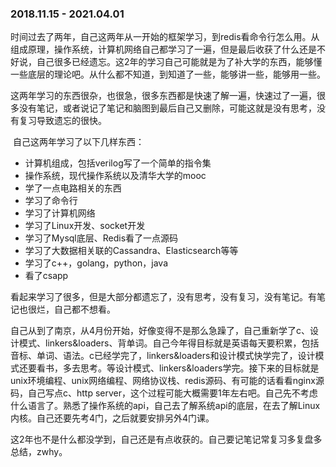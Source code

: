 ### 2018.11.15 - 2021.04.01

​	时间过去了两年，自己这两年从一开始的框架学习，到redis看命令行怎么用。从组成原理，操作系统，计算机网络自己都学习了一遍，但是最后收获了什么还是不好说，自己很多已经遗忘。这2年的学习自己可能就是为了补大学的东西，能够懂一些底层的理论吧。从什么都不知道，到知道了一些，能够讲一些，能够用一些。

​	这两年学习的东西很杂，也很急，很多东西都是快速了解一遍，快速过了一遍，很多没有笔记，或者说记了笔记和脑图到最后自己又删除，可能这就是没有思考，没有复习导致遗忘的很快。

​	自己这两年学习了以下几样东西：

- 计算机组成，包括verilog写了一个简单的指令集
- 操作系统，现代操作系统以及清华大学的mooc
- 学了一点电路相关的东西
- 学习了命令行
- 学习了计算机网络
- 学习了Linux开发、socket开发
- 学习了Mysql底层、Redis看了一点源码
- 学习了大数据相关联的Cassandra、Elasticsearch等等
- 学习了c++，golang，python，java
- 看了csapp

看起来学习了很多，但是大部分都遗忘了，没有思考，没有复习，没有笔记。有笔记也很烂，自己都不想看。

​	自己从到了南京，从4月份开始，好像变得不是那么急躁了，自己重新学了c、设计模式、linkers&loaders、背单词。自己今年得目标就是英语每天要积累，包括音标、单词、语法。c已经学完了，linkers&loaders和设计模式快学完了，设计模式还要看书，多去思考。等设计模式、linkers&loaders学完。接下来的目标就是unix环境编程、unix网络编程、网络协议栈、redis源码、有可能的话看看nginx源码，自己写点c、http server，这个过程可能大概需要1年左右吧。自己先不考虑什么语言了。熟悉了操作系统的api，自己去了解系统api的底层，在去了解Linux内核。自己还要先考4门，之后就要安排另外4门课。

​	这2年也不是什么都没学到，自己还是有点收获的。自己要记笔记常复习多复盘多总结，zwhy。